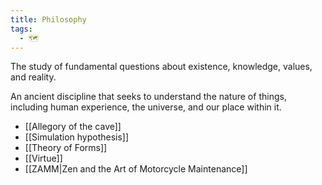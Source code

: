 ```yaml
---
title: Philosophy
tags:
  - 🗺️
---
```


The study of fundamental questions about existence, knowledge, values, and reality.  

An ancient discipline that seeks to understand the nature of things, including human experience, the universe, and our place within it.  

- [[Allegory of the cave]]
- [[Simulation hypothesis]]
- [[Theory of Forms]]
- [[Virtue]]
- [[ZAMM|Zen and the Art of Motorcycle Maintenance]]

